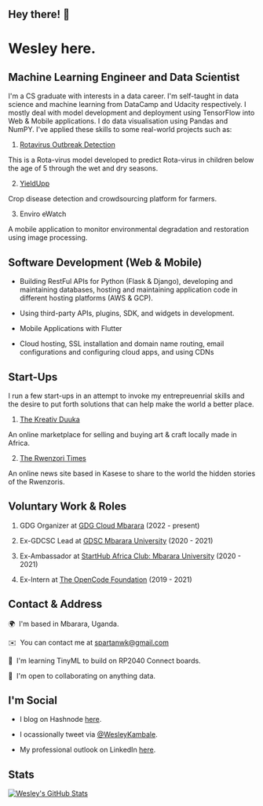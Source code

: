 ## Hey there! 👋

Wesley here.
==================================

Machine Learning Engineer and Data Scientist
--------------------
I'm a CS graduate with interests in a data career. I'm self-taught in data science and machine learning from DataCamp and Udacity respectively. I mostly deal with model development and deployment using TensorFlow into Web & Mobile applications.
I do data visualisation using Pandas and NumPY. I've applied these skills to some real-world projects such as:

1. [Rotavirus Outbreak Detection](https://github.com/WesleyKambale/Rotavirus-Outbreak-Detection)

This is a Rota-virus model developed to predict Rota-virus in children below the age of 5 through the wet and dry seasons.

2. [YieldUpp](https://yieldupp.herokuapp.com/)

Crop disease detection and crowdsourcing platform for farmers.

3. Enviro eWatch

A mobile application to monitor environmental degradation and restoration using image processing.

## Software Development (Web & Mobile) 
- Building RestFul APIs for Python (Flask & Django), developing and maintaining databases, hosting and maintaining application code in different hosting platforms (AWS & GCP).

- Using third-party APIs, plugins, SDK, and widgets in development.

- Mobile Applications with Flutter

- Cloud hosting, SSL installation and domain name routing, email configurations and configuring cloud apps, and using CDNs

## Start-Ups
I run a few start-ups in an attempt to invoke my entrepreuenrial skills and the desire to put forth solutions that can help make the world a better place.

1. [The Kreativ Duuka](https://kreativduuka.com/)

An online marketplace for selling and buying art & craft locally made in Africa.

2. [The Rwenzori Times](https://rwenzoritimes.org)

An online news site based in Kasese to share to the world the hidden stories of the Rwenzoris.

## Voluntary Work & Roles

1. GDG Organizer at [GDG Cloud Mbarara](https://gdg.community.dev/gdg-cloud-mbarara/) (2022 - present)

2. Ex-GDCSC Lead at [GDSC Mbarara University](https://gdsc.community.dev/mbarara-university-of-science-and-technology/) (2020 - 2021)

3. Ex-Ambassador at [StartHub Africa Club: Mbarara University](https://starthubafrica.org/clubs/) (2020 - 2021)

4. Ex-Intern at [The OpenCode Foundation](https://www.theopencode.org/team/wesley-kambale/) (2019 - 2021)

## Contact & Address

🌍  I'm based in Mbarara, Uganda.

✉️  You can contact me at [spartanwk@gmail.com](mailto:spartanwk@gmail.com)

🧠  I'm learning TinyML to build on RP2040 Connect boards.

🤝  I'm open to collaborating on anything data.

## I'm Social

- I blog on Hashnode [here](https://kambale.hashnode.dev).

- I ocassionally tweet via [@WesleyKambale](https://twitter.com/WesleyKambale).

- My professional outlook on LinkedIn [here](https://www.linkedin.com/in/wesleykambale).

## Stats
[![Wesley's GitHub Stats](https://github-readme-stats.vercel.app/api?username=wkambale)](https://github.com/anuraghazra/github-readme-stats)
